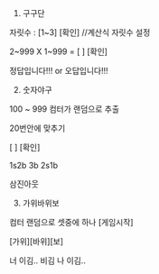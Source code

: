 1) 구구단

자릿수 : [1~3] [확인] //계산식 자릿수 설정

2~999  X 1~999  = [            ]  [확인]

정답입니다!!!   or  오답입니다!!!




2) 숫자야구

100 ~ 999  컴터가 랜덤으로 추출

20번안에 맞추기

[          ] [확인]

1s2b 
3b
2s1b

삼진아웃



3) 가위바위보

컴터 랜덤으로 셋중에 하나
[게임시작]

[가위][바위][보]

너 이김..
비김
나 이김..
